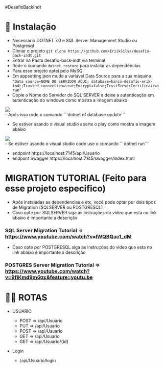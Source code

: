 #DesafioBackIndt

# 💾 Instalação
- Necessario DOTNET 7.0 e SQL Server Management Studio ou Postgresql
- Clonar o projeto ```git clone https://github.com/EriikSilva/desafio-back-indt.git```
- Entrar na Pasta desafio-back-indt via terminal
- Rode o comando ```dotnet restore``` para instalar as dependências
- Para esse projeto optei pelo MySQl
- Em appsetting.json mude a variável Data Source para a sua máquina ```"Data source=NOME DO SERVIDOR AQUI; database=banco-desafio-erik-indt;Trusted_connection=true;Encrypt=false;TrustServerCertificate=true"```
- Copie o Nome do Servidor do SQL SERVER e deixe a autenticação em autenticação do windows como mostra a imagem abaixo
<img src="https://github.com/EriikSilva/desafio-back-indt/assets/61124602/7d153158-1af2-4d55-b683-6b2923bb90a8"/>
<br>
- Após isso rode o comando ```dotnet ef database update```
  
- Se estiver usando o visual studio aperte o play como mostra a imagem abaixo
<img src="https://github.com/EriikSilva/desafio-back-indt/assets/61124602/a31b7ca1-0592-4709-98c1-ebec58a34fb9"/>
<br>
- Se estiver usando o visual studio code use o comando ```dotnet run```

- endpoint https://localhost:7145/api/Usuario
- endpont Swagger https://localhost:7145/swagger/index.html


# MIGRATION TUTORIAL (Feito para esse projeto especifico)
- Após instaladas as dependencias e etc, você pode optar por dois tipos de Migration (SQLSERVER ou POSTGRESQL)
- Caso opte por SQLSERVER siga as instruções do video que esta no link abaixo é importante a descrição
### SQL Server Migration Tutorial => https://www.youtube.com/watch?v=lWQBQac1_dM

- Caso opte por POSTGRESQL siga as instruções do video que esta no link abaixo é importante a descrição
### POSTGRES Server Migration Tutorial => https://www.youtube.com/watch?v=9fiKmd9mGzc&feature=youtu.be



# 🐱‍👤 ROTAS
- USUARIO
  - POST => /api/Usuario
  - PUT => /api/Usuario
  - POST => /api/Usuario
  - GET => /api/Usuario
  - GET => /api/Usuario/{id}
 
- Login
  - /api/Usuario/login
  
